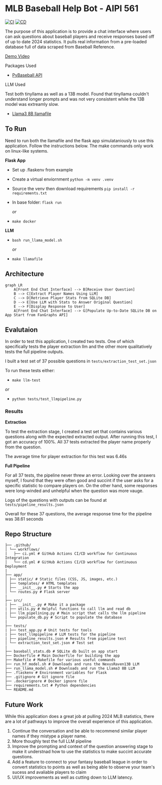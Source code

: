 # MLB Baseball Help Bot - AIPI 561

[![CI](https://github.com/mkeohane01/baseball-assistant/actions/workflows/ci.yml/badge.svg)](https://github.com/mkeohane01/baseball-assistant/actions/workflows/ci.yml)
[![CD](https://github.com/mkeohane01/baseball-assistant/actions/workflows/cd.yml/badge.svg)](https://github.com/mkeohane01/baseball-assistant/actions/workflows/cd.yml)

The purpose of this application is to provide a chat interface where users can ask questions about baseball players and receive responses based off of up to date 2024 statistics. It pulls real information from a pre-loaded database full of data scraped from Baseball Reference.

[Demo Video](https://youtu.be/BShVZRrhikI)

Packages Used
- [PyBaseball API](https://github.com/jldbc/pybaseball)

LLM Used

Test both tinyllama as well as a 13B model. Found that tinyllama couldn't understand longer prompts and was not very consistent while the 13B model was extreamly slow.
- [Llama3 8B llamafile](https://huggingface.co/Mozilla/Meta-Llama-3-8B-Instruct-llamafile)

## To Run
Need to run both the llamafile and the flask app simulataniously to use this application. Follow the instructions below. The make commands only work on linux-like systems.

**Flask App**
- Set up .flaskenv from example
- Create a virtual enviornment ```python -m venv .venv```
- Source the venv then download requirements ```pip install -r requirements.txt```
- In base folder: ```flask run```

    *or*

- ```make docker```

**LLM**
- ```bash run_llama_model.sh```

    *or*
- ```make llamafile```

## Architecture

```mermaid
graph LR
    A[Front End Chat Interface] --> B[Receive User Question]
    B --> C[Extract Player Names Using LLM]
    C --> D[Retrieve Player Stats from SQLite DB]
    D --> E[Use LLM with Stats to Answer Original Question]
    E --> F[Display Response to User]
    A[Front End Chat Interface] --> G[Populate Up-to-Date SQLite DB on App Start from FanGraphs API]
```

## Evalutaion

In order to test this application, I created two tests. One of which specifically tests the player extraction llm and the other more qualitatively tests the full pipeline outputs.

I built a test set of 37 possible questions in ```tests/extraction_test_set.json```

To run these tests either:
* ```make llm-test```

*or*

* ```python tests/test_llmpipeline.py```

### Results

**Extraction**

To test the extraction stage, I created a test set that contains various questions along with the expected extracted output. After running this test, I got an accuracy of 100%. All 37 tests extracted the player name properly from the question.

The average time for player extraction for this test was 6.46s

**Full Pipeline**

For all 37 tests, the pipeline never threw an error. Looking over the answers myself, I found that they were often good and succint if the user asks for a specific statistic to compare players on. On the other hand, some responses were long-winded and unhelpful when the question was more vauge. 

Logs of the questions with outputs can be found at ```tests/pipeline_results.json```

Overall for these 37 questions, the average response time for the pipeline was 38.61 seconds

## Repo Structure
```
├── .github/
│ └── workflows/
|   ├── ci.yml # GitHub Actions CI/CD workflow for Continuous Integration
│   └── cd.yml # GitHub Actions CI/CD workflow for Continuous Deployment
|
├── app/
│ ├── static/ # Static files (CSS, JS, images, etc.)
│ ├── templates/ # HTML templates
│ ├── __init__.py # Starts the app
│ └── routes.py # Flask server
|
├── src/
| ├── __init__.py # Make it a package
| ├── utils.py # Helpful functions to call llm and read db
| ├── llm_pipelining.py # Main script that calls the llm pipeline
│ └── populate_db.py # Script to populate the database
|
├── tests/
| ├── test_app.py # Unit tests for tools
| ├── test_llmpipeline # LLM tests for the pipeline
| ├── pipeline_results.json # Results from pipeline test
│ └── extraction_test_set.json # Test set
|
├── baseball_stats.db # SQLite db built on app start
├── Dockerfile # Main Dockerfile for building the app
├── Makefile # Makefile for various useful commands
├── run_hf_model.sh # Downloads and runs the NexusRaven13B LLM
├── run_llama_model.sh # Downloads and run the Llama3 8B LLM
├── .flaskenv # Environment variables for Flask
├── .gitignore # Git ignore file
├── .dockerignore # Docker ignore file
├── requirements.txt # Python dependencies
└── README.md
```

## Future Work

While this application does a great job at pulling 2024 MLB statistics, there are a lot of pathways to improve the overall experience of this application.

1. Continue the conversation and be able to recommend similar player names if they mistype a player name.
2. More thoughly test the full LLM pipeline
3. Improve the prompting and context of the question answering stage to make it understnad how to use the statistics to make succint accurate questions.
4. Add a feature to connect to your fantasy baseball league in order to convert statistics to points as well as being able to observe your team's sucess and avaliable players to claim
5. UI/UX improvements as well as cutting down to LLM latency.